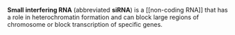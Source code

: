 **Small interfering RNA** (abbreviated **siRNA**) is a [[non-coding RNA]] that has a role in heterochromatin formation and can block large regions of chromosome or block transcription of specific genes. 
